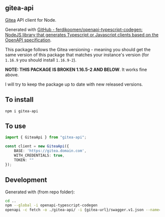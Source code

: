 ## gitea-api

[Gitea](https://gitea.io/en-us/) API client for Node. 

Generated with [GitHub - ferdikoomen/openapi-typescript-codegen: NodeJS library that generates Typescript or Javascript clients based on the OpenAPI specification](https://github.com/ferdikoomen/openapi-typescript-codegen).



This package follows the Gitea versioning - meaning you should get the same version of this package that matches your instance's version (for `1.16.9` you should install `1.16.9-2`).

**NOTE: THIS PACKAGE IS BROKEN 1.16.5-2 AND BELOW**. It works fine above.

I will try to keep the package up to date with new released versions.

## To install

`npm i gitea-api`

## To use

```typescript
import { GiteaApi } from "gitea-api";

const client = new GiteaApi({
    BASE: 'https://gitea.domain.com',
    WITH_CREDENTIALS: true,
    TOKEN: ""
});
```

## Development

Generated with (from repo folder):

```bash
cd ..
npm --global -i openapi-typescript-codegen
openapi -c fetch -o ./gitea-api/ -i {gitea-url}/swagger.v1.json --name="GiteaApi" --useOptions --client node
```